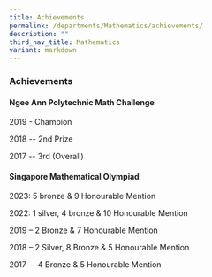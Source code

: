 ```yaml
---
title: Achievements
permalink: /departments/Mathematics/achievements/
description: ""
third_nav_title: Mathematics
variant: markdown
---
```

### Achievements

#### Ngee Ann Polytechnic Math Challenge

2019 - Champion

2018 -- 2nd Prize

2017 -- 3rd (Overall)


  

#### Singapore Mathematical Olympiad

2023: 5 bronze & 9 Honourable Mention

2022: 1 silver, 4 bronze & 10 Honourable Mention

2019 – 2 Bronze & 7 Honourable Mention

2018 – 2 Silver, 8 Bronze & 5 Honourable Mention

2017 -- 4 Bronze & 5 Honourable Mention